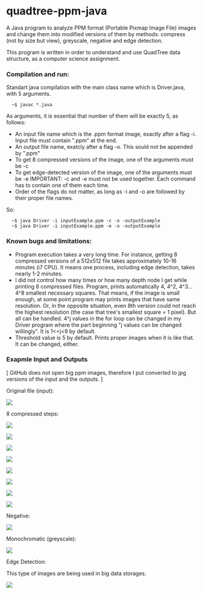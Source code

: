 # quadtree-ppm-java
A Java program to analyze PPM format (Portable Pixmap Image File) images and change them into modified versions of them by methods: compress (not by size but view), greyscale, negative and edge detection.

This program is written in order to understand and use QuadTree data structure, as a computer science assignment.

### Compilation and run:

Standart java compilation with the main class name which is Driver.java, with 5 arguments.

```
  ~$ javac *.java
```

As arguments, it is essential that number of them will be exactly 5, as follows:
- An input file name which is the .ppm format image, exactly after a flag -i. Input file must contain ".ppm" at the end.
- An output file name, exatcly after a flag -o. This sould not be appended by ".ppm"
- To get 8 compressed versions of the image, one of the arguments must be -c
- To get edge-detected version of the image, one of the arguments must be -e
IMPORTANT: -c and -e must not be used together. Each command has to contain one of them each time.
- Order of the flags do not matter, as long as -i and -o are followed by their proper file names.

So:

```
  ~$ java Driver -i inputExample.ppm -c -o -outputExample
  ~$ java Driver -i inputExample.ppm -e -o -outputExample
```

### Known bugs and limitations:

- Program execution takes a very long time. For instance, getting 8 compressed versions of a 512x512 file takes approximately 10-16 minutes (i7 CPU). It means one process, including edge detection, takes nearly 1-2 minutes.
- I did not control how many times or how many depth node I get while printing 8 compressed files. Program, prints automatically 4, 4^2, 4^3... 4^8 smallest necessary squares. That means, if the image is small enough, at some point program may prints images that have same resolution. Or, in the opposite situation, even 8th version could not reach the highest resolution (the case that tree's smallest square = 1 pixel). But all can be handled. 4^j values in the for loop can be changed in my Driver program where the part beginning "j values can be changed willingly". It is 1<=j<9 by default.
- Threshold value is 5 by default. Prints proper images when it is like that. It can be changed, either.

### Exapmle Input and Outputs

[ GitHub does not open big ppm images, therefore I put converted to jpg versions of the input and the outputs. ]

Original file (input):

![](ExampleInputs/rick.jpg)

8 compressed steps:

![](ExampleOutputs/rick/jpg/analyzedRick-1.jpg)

![](ExampleOutputs/rick/jpg/analyzedRick-2.jpg)

![](ExampleOutputs/rick/jpg/analyzedRick-3.jpg)

![](ExampleOutputs/rick/jpg/analyzedRick-4.jpg)

![](ExampleOutputs/rick/jpg/analyzedRick-5.jpg)

![](ExampleOutputs/rick/jpg/analyzedRick-6.jpg)

![](ExampleOutputs/rick/jpg/analyzedRick-7.jpg)

![](ExampleOutputs/rick/jpg/analyzedRick-8.jpg)

Negative:

![](ExampleOutputs/rick/jpg/negativeRick.jpg)

Monochromatic (greyscale):

![](ExampleOutputs/rick/jpg/monochromaticRick.jpg)

Edge Detection:

This type of images are being used in big data storages.

![](ExampleOutputs/rick/jpg/edgeDetectedRick.jpg)
